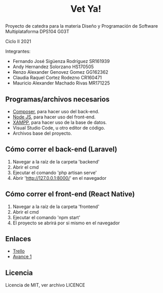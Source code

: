 # <p align="center">Vet Ya!</p>

Proyecto de catedra para la materia Diseño y Programación de Software Multiplataforma DPS104 G03T

Ciclo II 2021

Integrantes:
 - Fernando José Sigüenza Rodríguez SR161939
 - Andy Hernandez Solorzano HS170505
 - Renzo Alexander Genovez Gomez GG162362
 - Claudia Raquel Cortez Rodezno CR160471
 - Mauricio Alexander Machado Rivas MR171225

## Programas/archivos necesarios

- [Composer](https://getcomposer.org/), para hacer uso del back-end.
- [Node JS](https://nodejs.org/en/), para hacer uso del front-end.
- [XAMPP](https://www.apachefriends.org/es/index.html), para hacer uso de la base de datos.
- Visual Studio Code, u otro editor de código.
- Archivos base del proyecto.

## Cómo correr el back-end (Laravel)

1. Navegar a la raíz de la carpeta 'backend'
2. Abrir el cmd
3. Ejecutar el comando 'php artisan serve'
4. Abrir 'http://127.0.0.1:8000/' en el navegador

## Cómo correr el front-end (React Native)

1. Navegar a la raíz de la carpeta 'frontend'
2. Abrir el cmd
3. Ejecutar el comando 'npm start'
4. El proyecto se abrirá por si mismo en el navegador

## Enlaces
- [Trello](https://trello.com/petya175)
- [Avance 1](https://docs.google.com/document/d/1B-8AZnB5ez5oxT0fwDOb4hkKZC_GxV1CviMRGzR4qew/edit)

## Licencia
Licencia de MIT, ver archivo LICENCE
